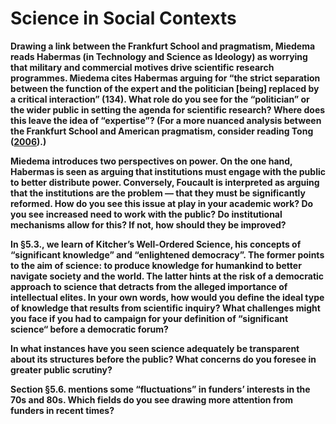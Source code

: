 # Science in Social Contexts

**Drawing a link between the Frankfurt School and pragmatism, Miedema reads Habermas (in Technology and Science as Ideology) as worrying that military and commercial motives drive scientific research programmes. Miedema cites Habermas arguing for “the strict separation between the function of the expert and the politician [being] replaced by a critical interaction” (134). What role do you see for the “politician” or the wider public in setting the agenda for scientific research? Where does this leave the idea of “expertise”? (For a more nuanced analysis between the Frankfurt School and American pragmatism, consider reading Tong ([2006](https://www.jstor.org/stable/30209971)).)**

**Miedema introduces two perspectives on power. On the one hand, Habermas is seen as arguing that institutions must engage with the public to better distribute power. Conversely, Foucault is interpreted as arguing that the institutions are the problem — that they must be significantly reformed. How do you see this issue at play in your academic work? Do you see increased need to work with the public? Do institutional mechanisms allow for this? If not, how should they be improved?**

**In §5.3., we learn of Kitcher’s Well-Ordered Science, his concepts of “significant knowledge” and “enlightened democracy”. The former points to the aim of science: to produce knowledge for humankind to better navigate society and the world. The latter hints at the risk of a democratic approach to science that detracts from the alleged importance of intellectual elites. In your own words, how would you define the ideal type of knowledge that results from scientific inquiry? What challenges might you face if you had to campaign for your definition of “significant science“ before a democratic forum?**

**In what instances have you seen science adequately be transparent about its structures before the public? What concerns do you foresee in greater public scrutiny?**

**Section §5.6. mentions some “fluctuations” in funders’ interests in the 70s and 80s. Which fields do you see drawing more attention from funders in recent times?**
